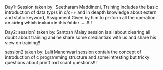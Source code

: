 Day1:
Session taken by : Seetharam Maddineni,
Training includes the basic introduction of data types in c/c++ and in deapth knowledge about extern and static keyword,
Assignment Given by him to perform all the operation on string which include in this folder .....!!!!

Day2:
session1 taken by: Santosh Malay 
session is all about clearing all doubt about training and he share some crediantials with us and share his view on training!!

session2 taken by: Lalit Manchwari
session contain the concept of introduction of c programming structure and some intresting but tricky questions about printf and scanf questions!!!

